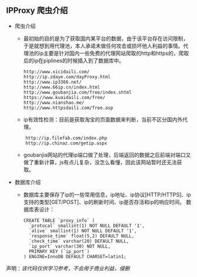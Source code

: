 ## IPProxy 爬虫介绍

* 爬虫介绍
	* 最初始的目的是为了获取国内某平台的数据，由于该平台存在访问限制，于是就想到用代理池，本人承诺未做任何攻击或损坏他人利益的事情。代理池的ip主要是针对国内一些免费的代理网站爬取的http和https的，爬取后的ip在piplines的时候插入到了数据库中。

		```
		http://www.xicidaili.com/
		http://ip.zdaye.com/dayProxy.html
		http://www.ip3366.net/
		http://www.66ip.cn/index.html
		http://www.goubanjia.com/free/index.shtml
		https://www.kuaidaili.com/free/
		http://www.nianshao.me/
		http://www.httpsdaili.com/free.asp
		```
		
	* ip有效性检测：目前是获取淘宝的页面数据来判断，当前不区分国内外代理。
	
	```
		http://ip.filefab.com/index.php
		http://ip.chinaz.com/getip.aspx
	```
	
	* goubanjia网站的代理ip端口做了处理，后端返回的数据之后前端对端口又做了重新计算，js有点儿复杂，没怎么看懂，因此该网站暂时还无法获取。
	
* 数据库介绍
	* 数据库主要保存了ip的一些常用信息，ip地址、ip协议[HTTP/HTTPS]、ip支持的类型[GET/POST]、ip的刷新时间、ip是否存活和ip的响应时间。
	数据库表设计：
	
		```
		CREATE TABLE `proxy_info` (
		  `protocal` smallint(1) NOT NULL DEFAULT '1',
		  `alive` smallint(1) NOT NULL DEFAULT '1',
		  `response_time` float(5,2) DEFAULT NULL,
		  `check_time` varchar(20) DEFAULT NULL,
		  `ip_port` varchar(30) NOT NULL,
		  PRIMARY KEY (`ip_port`)
		) ENGINE=InnoDB DEFAULT CHARSET=latin1;
		```
		
声明：_该代码仅供学习参考，不会用于商业利益，侵删_ 